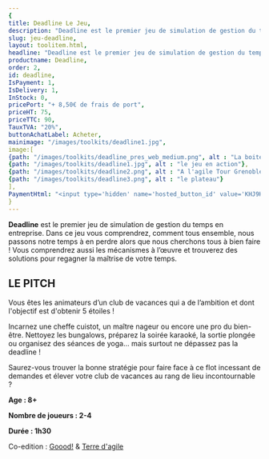 ```yaml
---
{
title: Deadline Le Jeu,
description: "Deadline est le premier jeu de simulation de gestion du temps en entreprise. Vous êtes les animateurs d’un club de vacances qui a de l’ambition et dont l'objectif est d'obtenir 5 étoiles !",
slug: jeu-deadline,
layout: toolitem.html,
headline: "Deadline est le premier jeu de simulation de gestion du temps en entreprise." ,
productname: Deadline,
order: 2,
id: deadline,
IsPayment: 1,
IsDelivery: 1,
InStock: 0,
pricePort: "+ 8,50€ de frais de port",
priceHT: 75,
priceTTC: 90,
TauxTVA: "20%",
buttonAchatLabel: Acheter, 
mainimage: "/images/toolkits/deadline1.jpg",
image:[ 
{path: "/images/toolkits/deadline_pres_web_medium.png", alt : "La boite du jeu"},
{path: "/images/toolkits/deadline1.jpg", alt : "le jeu en action"},
{path: "/images/toolkits/deadline2.png", alt : "A l'agile Tour Grenoble"},
{path: "/images/toolkits/deadline3.png", alt : "le plateau"}
],
PaymentHtml: "<input type='hidden' name='hosted_button_id' value='KHJ9H3FYSJ562'>"
}
---
```


**Deadline** est le premier jeu de simulation de gestion du temps en entreprise.
Dans ce jeu vous comprendrez, comment tous ensemble, nous
passons notre temps à en perdre alors que nous cherchons tous à
bien faire ! Vous comprendrez aussi les mécanismes à l’œuvre et
trouverez des solutions pour regagner la maîtrise de votre temps.

## LE PITCH
Vous êtes les animateurs d’un club de vacances qui a de
l’ambition et dont l'objectif est d'obtenir 5 étoiles !

Incarnez une cheffe cuistot, un maître nageur ou encore
une pro du bien-être. Nettoyez les bungalows, préparez
la soirée karaoké, la sortie plongée ou organisez des
séances de yoga... mais surtout ne dépassez pas la
deadline !

Saurez-vous trouver la bonne stratégie pour faire face à
ce flot incessant de demandes et élever votre club de
vacances au rang de lieu incontournable ?



**Age : 8+**

**Nombre de joueurs : 2-4**

**Durée : 1h30**

Co-edition : [Goood!](www.goood.pro) & [Terre d'agile](http://www.terredagile.com)